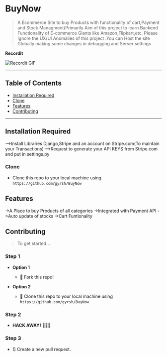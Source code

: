<!---# BuyNow
<a href="http://fvcproductions.com"><img src="https://avatars1.githubusercontent.com/u/4284691?v=3&s=200" title="FVCproductions" alt="FVCproductions"></a>-->

<!--[![FVCproductions](https://avatars1.githubusercontent.com/u/4284691?v=3&s=200)](http://fvcproductions.com)-->

# BuyNow

> A Ecommerce Site to buy Products with functionality of cart,Payment and Stock Managment(Primarily Aim of this project to learn Backend Functionality of E-commerce Giants like Amazon,Flipkart,etc. Please Ignore the UX/UI Anomalies of this project .You can Host the site Globally making some changes in debugging and Server settings


**Recordit**

![Recordit GIF](https://recordit.co/qDlCzJp82h)


---

## Table of Contents 


- [Installation Required](#installation)
- [Clone](#clone)
- [Features](#features)
- [Contributing](#contributing)


---


## Installation Required

-->Install Libraries Django,Stripe and an account on Stripe.com(To maintain your Transactions)
-->Request to generate your API KEYS from Stripe.com and put in settings.py

### Clone

- Clone this repo to your local machine using `https://github.com/gyrsh/BuyNow`


## Features
->A Place to buy Products of all categories
->Integrated with Payment API
->Auto update of stocks
->Cart Funtionality

## Contributing

> To get started...

### Step 1

- **Option 1**
    - 🍴 Fork this repo!

- **Option 2**
    - 👯 Clone this repo to your local machine using `https://github.com/gyrsh/BuyNow`

### Step 2

- **HACK AWAY!** 🔨🔨🔨

### Step 3

- 🔃 Create a new pull request.
